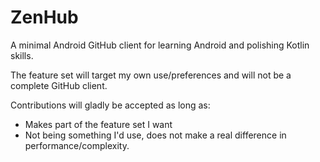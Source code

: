 # ZenHub

A minimal Android GitHub client for learning Android and polishing Kotlin skills.

The feature set will target my own use/preferences and will not be a complete GitHub client.

Contributions will gladly be accepted as long as:
  * Makes part of the feature set I want
  * Not being something I'd use, does not make a real difference in performance/complexity.
